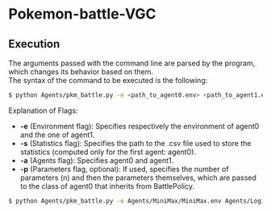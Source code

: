 # Pokemon-battle-VGC
## Execution
The arguments passed with the command line are parsed by the program, which changes its behavior based on them.  
The syntax of the command to be executed is the following:

```bash
$ python Agents/pkm_battle.py -e <path_to_agent0.env> <path_to_agent1.env> -s <path_to_statistics.csv> -a <agent0> <agent1> -p <n> <param_1>=<value_1>:<type_1> ... <param_n>=<value_n>:<type_n>
```

Explanation of Flags:
- **-e** (Environment flag): Specifies respectively the environment of agent0 and the one of agent1.
- **-s** (Statistics flag): Specifies the path to the .csv file used to store the statistics (computed only for the first agent: agent0).
- **-a** (Agents flag): Specifies agent0 and agent1.
- **-p** (Parameters flag, optional): If used, specifies the number of parameters (n) and then the parameters themselves, which are passed to the class of agent0 that inherits from BattlePolicy.

```bash
$ python Agents/pkm_battle.py -e Agents/MiniMax/MiniMax.env Agents/Logic/Logic.env -s Agents/Statistics/MiniMax_vs.csv -a MiniMax Logic
```
 
